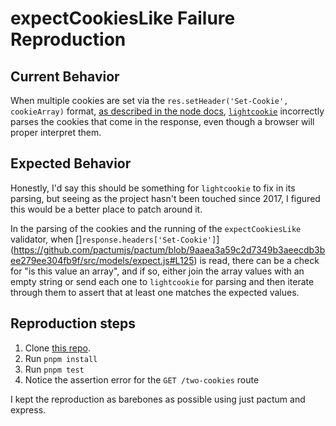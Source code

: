 # expectCookiesLike Failure Reproduction

## Current Behavior

When multiple cookies are set via the `res.setHeader('Set-Cookie', cookieArray)` format, [as described in the node docs](https://nodejs.org/dist/latest-v18.x/docs/api/http.html#responsesetheadername-value), [`lightcookie`]() incorrectly parses the cookies that come in the response, even though a browser will proper interpret them.

## Expected Behavior

Honestly, I'd say this should be something for `lightcookie` to fix in its parsing, but seeing as the project hasn't been touched since 2017, I figured this would be a better place to patch around it.

In the parsing of the cookies and the running of the `expectCookiesLike` validator, when []`response.headers['Set-Cookie']`](https://github.com/pactumjs/pactum/blob/9aaea3a59c2d7349b3aeecdb3bee279ee304fb9f/src/models/expect.js#L125) is read, there can be a check for "is this value an array", and if so, either join the array values with an empty string or send each one to `lightcookie` for parsing and then iterate through them to assert that at least one matches the expected values.

## Reproduction steps

1. Clone [this repo](https://github.com/jmcdo29/pactum-cookie-parsing).
2. Run `pnpm install`
3. Run `pnpm test`
4. Notice the assertion error for the `GET /two-cookies` route

I kept the reproduction as barebones as possible using just pactum and express. 
